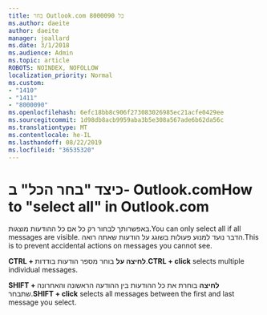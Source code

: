 ```yaml
---
title: בחר Outlook.com 8000090 כל
ms.author: daeite
author: daeite
manager: joallard
ms.date: 3/1/2018
ms.audience: Admin
ms.topic: article
ROBOTS: NOINDEX, NOFOLLOW
localization_priority: Normal
ms.custom:
- "1410"
- "1411"
- "8000090"
ms.openlocfilehash: 6efc18bb8c906f273083026985ec21acfe0429ee
ms.sourcegitcommit: 1d98db8acb9959aba3b5e308a567ade6b62da56c
ms.translationtype: MT
ms.contentlocale: he-IL
ms.lasthandoff: 08/22/2019
ms.locfileid: "36535320"
---
```

# <a name="how-to-select-all-in-outlookcom"></a><span data-ttu-id="fe747-102">כיצד "בחר הכל" ב- Outlook.com</span><span class="sxs-lookup"><span data-stu-id="fe747-102">How to "select all" in Outlook.com</span></span>

<span data-ttu-id="fe747-103">באפשרותך לבחור רק כל אם כל ההודעות מוצגות.</span><span class="sxs-lookup"><span data-stu-id="fe747-103">You can only select all if all messages are visible.</span></span> <span data-ttu-id="fe747-104">הדבר נועד למנוע פעולות בשוגג על הודעות שאתה רואה.</span><span class="sxs-lookup"><span data-stu-id="fe747-104">This is to prevent accidental actions on messages you cannot see.</span></span>

<span data-ttu-id="fe747-105">**CTRL + לחיצה על** בוחר מספר הודעות בודדות.</span><span class="sxs-lookup"><span data-stu-id="fe747-105">**CTRL + click** selects multiple individual messages.</span></span>

<span data-ttu-id="fe747-106">**SHIFT + לחיצה** בוחרת את כל ההודעות בין ההודעה הראשונה והאחרונה שתבחר.</span><span class="sxs-lookup"><span data-stu-id="fe747-106">**SHIFT + click** selects all messages between the first and last message you select.</span></span>